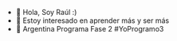 - 👋 Hola, Soy Raúl :)
- 👀 Estoy interesado en aprender más y ser más 
- 🌱 Argentina Programa Fase 2 #YoProgramo3

<!---
Raul-DC/Raul-DC is a ✨ special ✨ repository because its `README.md` (this file) appears on your GitHub profile.
You can click the Preview link to take a look at your changes.
--->
